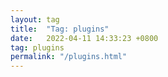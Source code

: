 ```yaml
---
layout: tag
title:  "Tag: plugins"
date:   2022-04-11 14:33:23 +0800
tag: plugins
permalink: "/plugins.html"
---
```



